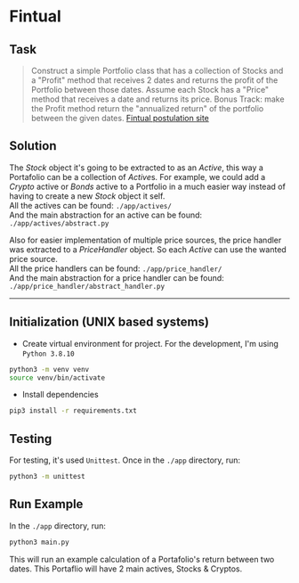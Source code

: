# Fintual 

## Task
> Construct a simple Portfolio class that has a collection of Stocks and a "Profit" method that receives 2 dates and returns the profit of the Portfolio between those dates. Assume each Stock has a "Price" method that receives a date and returns its price.
> Bonus Track: make the Profit method return the "annualized return" of the portfolio between the given dates.
> [Fintual postulation site](https://jobs.lever.co/fintual/749e4113-3cf7-4098-b52a-1219dcc55db0)

## Solution
The *Stock* object it's going to be extracted to as an *Active*, this way a Portafolio can be a collection of *Active*s. For example, we could add a *Crypto* active or *Bonds* active to a Portfolio in a much easier way instead of having to create a new *Stock* object it self.<br>
All the actives can be found: `./app/actives/` <br>
And the main abstraction for an active can be found: `./app/actives/abstract.py` 

Also for easier implementation of multiple price sources, the price handler was extracted to a *PriceHandler* object. So each *Active* can use the wanted price source. <br>
All the price handlers can be found: `./app/price_handler/` <br>
And the main abstraction for a price handler can be found: `./app/price_handler/abstract_handler.py`

--------------------------------

## Initialization (UNIX based systems)

+ Create virtual environment for project. For the development, I'm using `Python 3.8.10`
```bash
python3 -m venv venv
source venv/bin/activate 
```

+ Install dependencies
```bash
pip3 install -r requirements.txt
```

## Testing

For testing, it's used `Unittest`. Once in the `./app` directory, run:
```bash
python3 -m unittest
```

## Run Example

In the `./app` directory, run:
```bash
python3 main.py
```
This will run an example calculation of a Portafolio's return between two dates. This Portaflio will have 2 main actives, Stocks & Cryptos.


